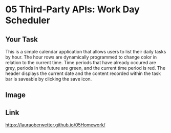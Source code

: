 # 05 Third-Party APIs: Work Day Scheduler

## Your Task

This is a simple calendar application that allows users to list their daily tasks by hour. The hour rows are dynamically programmed to change color in relation to the current time. Time periods that have already occured are grey, periods in the future are green, and the current time period is red. The header displays the current date and the content recorded within the task bar is saveable by clicking the save icon.

## Image



## Link

https://lauraoberwetter.github.io/05Homework/
